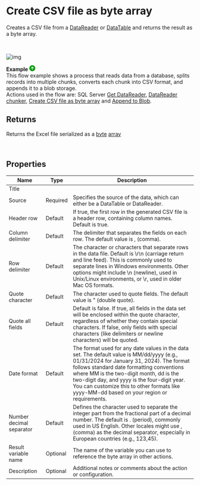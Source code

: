 # Create CSV file as byte array

Creates a CSV file from a [DataReader](https://learn.microsoft.com/en-us/dotnet/api/system.data.idatareader) or [DataTable](https://learn.microsoft.com/en-us/dotnet/api/system.data.datatable) and returns the result as a byte array.

<br/>

![img](https://profitbasedocs.blob.core.windows.net/flowimages/csv-as-byteArray.png)


**Example** ![img](../../../../images/strz.jpg)  
This flow example shows a process that reads data from a database, splits records into multiple chunks, converts each chunk into CSV format, and appends it to a blob storage.  
Actions used in the flow are: SQL Server [Get DataReader](../sql-server/get-datareader.md), [DataReader chunker](../built-in/datareader-chunker.md), [Create CSV file as byte array]() and [Append to Blob](../azure-blob-storage/append-to-blob.md). 


## Returns

Returns the Excel file serialized as a [byte](https://learn.microsoft.com/en-us/dotnet/api/system.byte) [array](https://learn.microsoft.com/en-us/dotnet/csharp/language-reference/builtin-types/arrays)

<br/>

## Properties

| Name                     | Type     | Description                 |
| ------------------------ | -------- | --------------------------- |
| Title                    |          |                             |
| Source                   | Required | Specifies the source of the data, which can either be a DataTable or DataReader. |
| Header row               | Default  | If true, the first row in the generated CSV file is a header row, containing column names. Default is true.             |
| Column delimiter         | Default  | The delimiter that separates the fields on each row. The default value is , (comma).           |
| Row delimiter            | Default  | The character or characters that separate rows in the data file. Default is \r\n (carriage return and line feed). This is commonly used to separate lines in Windows environments. Other options might include \n (newline), used in Unix/Linux environments, or \r, used in older Mac OS formats.          |
| Quote character          | Default  | The character used to quote fields. The default value is " (double quote). |
| Quote all fields         | Default  | Default is false. If true, all fields in the data set will be enclosed within the quote character, regardless of whether they contain special characters. If false, only fields with special characters (like delimiters or newline characters) will be quoted.           |
| Date format              | Default  | The format used for any date values in the data set. The default value is MM/dd/yyyy (e.g., 01/31/2024 for January 31, 2024). The format follows standard date formatting conventions where MM is the two-digit month, dd is the two-digit day, and yyyy is the four-digit year. You can customize this to other formats like yyyy-MM-dd based on your region or requirements.     |
| Number decimal separator | Default  | Defines the character used to separate the integer part from the fractional part of a decimal number. The default is . (period), commonly used in US English. Other locales might use , (comma) as the decimal separator, especially in European countries (e.g., 123,45).            |
| Result variable name     | Optional | The name of the variable you can use to reference the byte array in other actions.                             |
| Description              | Optional | Additional notes or comments about the action or configuration. |
